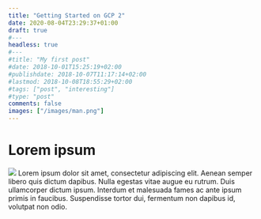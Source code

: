 ```yaml
---
title: "Getting Started on GCP 2"
date: 2020-08-04T23:29:37+01:00
draft: true
#---
headless: true
#---
#title: "My first post"
#date: 2018-10-01T15:25:19+02:00
#publishdate: 2018-10-07T11:17:14+02:00
#lastmod: 2018-10-08T18:55:29+02:00
#tags: ["post", "interesting"]
#type: "post"
comments: false
images: ["/images/man.png"]
---
```

# Lorem ipsum
![](/images/Google_Cloud2.png)
Lorem ipsum dolor sit amet, consectetur adipiscing elit. Aenean semper libero quis dictum dapibus. Nulla egestas vitae augue eu rutrum. Duis ullamcorper dictum ipsum. Interdum et malesuada fames ac ante ipsum primis in faucibus. Suspendisse tortor dui, fermentum non dapibus id, volutpat non odio.
